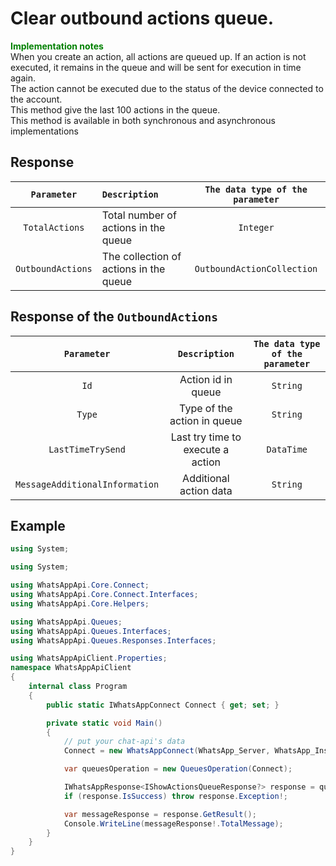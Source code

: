 ﻿# Clear outbound actions queue.
**<span style="color:green">Implementation notes</span>** <br/>
When you create an action, all actions are queued up. If an action is not executed, it remains in the queue and will be sent for execution in time again. <br/>
The action cannot be executed due to the status of the device connected to the account. <br/>
This method give the last 100 actions in the queue. <br/>
This method is available in both synchronous and asynchronous implementations

## Response
| `Parameter` | `Description`                               | `The data type of the parameter` | 
|:-----------:|:--------------------------------------------|:--------------------------------:|
|`TotalActions`    | Total number of actions in the queue   | `Integer`                        |
|`OutboundActions` | The collection of actions in the queue | `OutboundActionCollection`       |

## Response of the `OutboundActions`
| `Parameter` | `Description`                                          | `The data type of the parameter` | 
|:-----------:|:------------------------------------------------------:|:--------------------------------:|
|`Id`         | Action id in queue                                     | `String`                         |
|`Type`       | Type of the action in queue                            | `String`                         |
|`LastTimeTrySend` | Last try time to execute a action                 | `DataTime`                       |
|`MessageAdditionalInformation` | Additional action data               | `String`                         |

## Example
```csharp
using System;

using System;

using WhatsAppApi.Core.Connect;
using WhatsAppApi.Core.Connect.Interfaces;
using WhatsAppApi.Core.Helpers;

using WhatsAppApi.Queues;
using WhatsAppApi.Queues.Interfaces;
using WhatsAppApi.Queues.Responses.Interfaces;

using WhatsAppApiClient.Properties;
namespace WhatsAppApiClient
{
    internal class Program
    {
        public static IWhatsAppConnect Connect { get; set; }

        private static void Main()
        {
            // put your chat-api's data
            Connect = new WhatsAppConnect(WhatsApp_Server, WhatsApp_Instance, WhatsApp_Token); 

            var queuesOperation = new QueuesOperation(Connect);

            IWhatsAppResponse<IShowActionsQueueResponse?> response = queuesOperation.ShowActionsQueue();
            if (response.IsSuccess) throw response.Exception!;

            var messageResponse = response.GetResult();
            Console.WriteLine(messageResponse!.TotalMessage);
        }
    }
}
```